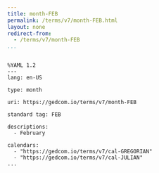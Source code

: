 ```yaml
---
title: month-FEB
permalink: /terms/v7/month-FEB.html
layout: none
redirect-from:
  - /terms/v7/month-FEB
...
```


```

%YAML 1.2
---
lang: en-US

type: month

uri: https://gedcom.io/terms/v7/month-FEB

standard tag: FEB

descriptions:
  - February

calendars:
  - "https://gedcom.io/terms/v7/cal-GREGORIAN"
  - "https://gedcom.io/terms/v7/cal-JULIAN"
...

```

